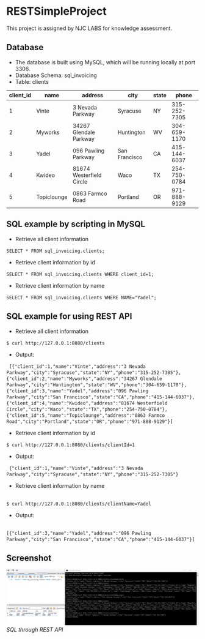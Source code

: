 # RESTSimpleProject
This project is assigned by NJC LABS for knowledge assessment.

## Database
* The database is built using MySQL, which will be running locally at port 3306.
* Database Schema: sql_invoicing
* Table: clients

client_id | name | address | city | state | phone 
--- | --- | --- | --- |--- |--- 
1 | Vinte |3 Nevada Parkway | Syracuse | NY | 315-252-7305
2 | Myworks | 34267 Glendale Parkway | Huntington | WV | 304-659-1170
3 | Yadel | 096 Pawling Parkway | San Francisco| CA | 415-144-6037
4 | Kwideo| 81674 Westerfield Circle | Waco | TX | 254-750-0784
5 | Topiclounge | 0863 Farmco Road | Portland | OR | 971-888-9129

## SQL example by scripting in MySQL
* Retrieve all client information
<pre><code>SELECT * FROM sql_invoicing.clients;
</code></pre>

* Retrieve client information by id
<pre><code>SELECT * FROM sql_invoicing.clients WHERE client_id=1;
</code></pre>

* Retrieve client information by name
<pre><code>SELECT * FROM sql_invoicing.clients WHERE NAME="Yadel";
</code></pre>

## SQL example for using REST API
* Retrieve all client information
<pre><code>$ curl http://127.0.0.1:8080/clients
</code></pre>
* Output:
<pre><code> [{"client_id":1,"name":"Vinte","address":"3 Nevada Parkway","city":"Syracuse","state":"NY","phone":"315-252-7305"},{"client_id":2,"name":"Myworks","address":"34267 Glendale Parkway","city":"Huntington","state":"WV","phone":"304-659-1170"},{"client_id":3,"name":"Yadel","address":"096 Pawling Parkway","city":"San Francisco","state":"CA","phone":"415-144-6037"},{"client_id":4,"name":"Kwideo","address":"81674 Westerfield Circle","city":"Waco","state":"TX","phone":"254-750-0784"},{"client_id":5,"name":"Topiclounge","address":"0863 Farmco Road","city":"Portland","state":"OR","phone":"971-888-9129"}]
</code></pre>
* Retrieve client information by id
<pre><code>$ curl http://127.0.0.1:8080/clients/clientId=1
</code></pre>
* Output:
<pre><code> {"client_id":1,"name":"Vinte","address":"3 Nevada Parkway","city":"Syracuse","state":"NY","phone":"315-252-7305"}
</code></pre>
* Retrieve client information by name
<pre><code>
$ curl http://127.0.0.1:8080/clients/clientName=Yadel
</code></pre>
* Output:
<pre><code>
[{"client_id":3,"name":"Yadel","address":"096 Pawling Parkway","city":"San Francisco","state":"CA","phone":"415-144-6037"}]
</code></pre>


## Screenshot
![SQLExamples](https://github.com/zezhou-zhang/RESTSimpleProject/blob/main/SQLExample.png)  
*SQL through REST API*

